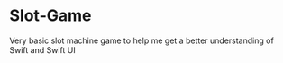 # Slot-Game
Very basic slot machine game to help me get a better understanding of Swift and Swift UI
